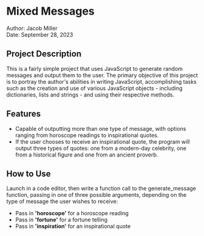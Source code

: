 # Mixed Messages
Author: Jacob Miller<br>
Date: September 28, 2023

## Project Description
This is a fairly simple project that uses JavaScript to generate random messages and output them to the user.
The primary objective of this project is to portray the author's abilities in writing JavaScript, accomplishing
tasks such as the creation and use of various JavaScript objects - including dictionaries, lists and strings - 
and using their respective methods.    

## Features
- Capable of outputting more than one type of message, with options ranging from horoscope readings to
inspirational quotes.
- If the user chooses to receive an inspirational quote, the program will output three types of quotes: 
one from a modern-day celebrity, one from a historical figure and one from an ancient proverb.

## How to Use
Launch in a code editor, then write a function call to the generate_message function, passing in one of
three possible arguments, depending on the type of message the user wishes to receive:
- Pass in <strong>'horoscope'</strong> for a horoscope reading
- Pass in <strong>'fortune'</strong> for a fortune telling
- Pass in <strong>'inspiration'</strong> for an inspirational quote